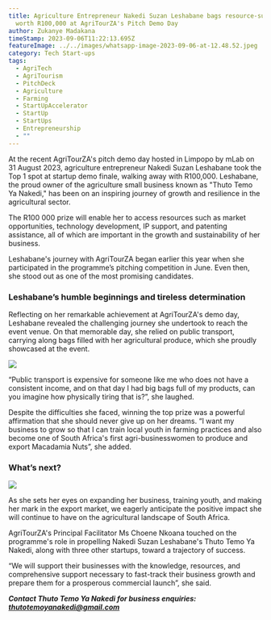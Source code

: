 ```yaml
---
title: Agriculture Entrepreneur Nakedi Suzan Leshabane bags resource-support
  worth R100,000 at AgriTourZA's Pitch Demo Day
author: Zukanye Madakana
timeStamp: 2023-09-06T11:22:13.695Z
featureImage: ../../images/whatsapp-image-2023-09-06-at-12.48.52.jpeg
category: Tech Start-ups
tags:
  - AgriTech
  - AgriTourism
  - PitchDeck
  - Agriculture
  - Farming
  - StartUpAccelerator
  - StartUp
  - StartUps
  - Entrepreneurship
  - ""
---
```

At the recent AgriTourZA's pitch demo day hosted in Limpopo by mLab on 31 August 2023, agriculture entrepreneur Nakedi Suzan Leshabane took the Top 1 spot at startup demo finale, walking away with R100,000. Leshabane, the proud owner of the agriculture small business known as "Thuto Temo Ya Nakedi," has been on an inspiring journey of growth and resilience in the agricultural sector.

The R100 000 prize will enable her to access resources such as market opportunities, technology development, IP support, and patenting assistance, all of which are important in the growth and sustainability of her business.

Leshabane's journey with AgriTourZA began earlier this year when she participated in the programme’s pitching competition in June. Even then, she stood out as one of the most promising candidates. 

### Leshabane’s humble beginnings and tireless determination

Reflecting on her remarkable achievement at AgriTourZA's demo day, Leshabane revealed the challenging journey she undertook to reach the event venue. On that memorable day, she relied on public transport, carrying along bags filled with her agricultural produce, which she proudly showcased at the event. 

![](https://lh6.googleusercontent.com/DmI3r-k9nQhhi3FbSmz4J6QHvufW0Msz5QL78IETNbex_RDGgTHbwzTq4riE19LOuMsLGd1P0Qy4q8NtZVsAiWmhCD2OEyK9OHpuNc9J690ZO2jGc3x3mKbTBGqLIWU8UGsyrgIEFCzcpW8KsBaGyw)

“Public transport is expensive for someone like me who does not have a consistent income, and on that day I had big bags full of my products, can you imagine how physically tiring that is?”, she laughed. 

Despite the difficulties she faced, winning the top prize was a powerful affirmation that she should never give up on her dreams. “I want my business to grow so that I can train local youth in farming practices and also become one of South Africa's first agri-businesswomen to produce and export Macadamia Nuts”, she added. 

### What’s next?  

![](https://lh4.googleusercontent.com/2B34YDeaw_VvwHiJkaXKNFwYja4BA3-SUMt1ZDNy4HmlICusOrhRlpJL82vmIk3o0o3fPrm05Yz5xnjDCydMr0ENyOXKjnzbRdULajB1vJlypOx8mOx660D0_3iHamsM4ZufcRvvJb04e2N-KVCDDg)

As she sets her eyes on expanding her business, training youth, and making her mark in the export market, we eagerly anticipate the positive impact she will continue to have on the agricultural landscape of South Africa.

AgriTourZA's Principal Facilitator Ms Choene Nkoana touched on the programme's role in propelling Nakedi Suzan Leshabane's Thuto Temo Ya Nakedi, along with three other startups, toward a trajectory of success.

“We will support their businesses with the knowledge, resources, and comprehensive support necessary to fast-track their business growth and prepare them for a prosperous commercial launch”, she said. 

***Contact Thuto Temo Ya Nakedi for business enquiries: [thutotemoyanakedi@gmail.com](mailto:thutotemoyanakedi@gmail.com)***